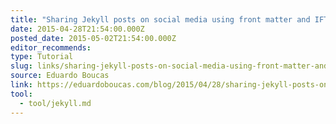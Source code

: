 ```yaml
---
title: "Sharing Jekyll posts on social media using front matter and IFTTT"
date: 2015-04-28T21:54:00.000Z
posted_date: 2015-05-02T21:54:00.000Z
editor_recommends:
type: Tutorial
slug: links/sharing-jekyll-posts-on-social-media-using-front-matter-and-ifttt
source: Eduardo Boucas
link: https://eduardoboucas.com/blog/2015/04/28/sharing-jekyll-posts-on-social-media-using-front-matter-and-ifttt.html
tool:
  - tool/jekyll.md
---
```





